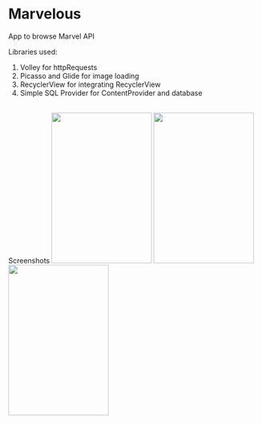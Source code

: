 # Marvelous
App to browse Marvel API

Libraries used:
1. Volley for httpRequests
2. Picasso and Glide for image loading
3. RecyclerView for integrating RecyclerView
4. Simple SQL Provider for ContentProvider and database
<br>
Screenshots
<img src="https://user-images.githubusercontent.com/12881364/26915478-cae405aa-4c43-11e7-94eb-86931875b755.png" height="300" width="200"/>
<img src="https://user-images.githubusercontent.com/12881364/26915484-d135e09a-4c43-11e7-9aae-32253ef1c525.png" height="300" width="200"/>
<img src="https://user-images.githubusercontent.com/12881364/26915489-da9b5ca0-4c43-11e7-918b-2b52aee1ce1d.png" height="300" width="200"/>

